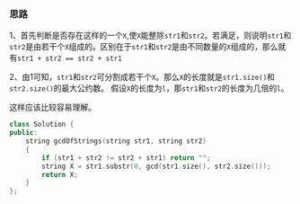 ### 思路
1、首先判断是否存在这样的一个`X`,使`X`能整除`str1`和`str2`。若满足，则说明`str1`和`str2`是由若干个`X`组成的。区别在于`str1`和`str2`是由不同数量的`X`组成的，那么就有`str1 + str2 == str2 + str1`

2、由1可知，`str1`和`str2`可分割成若干个`X`。那么`X`的长度就是`str1.size()`和`str2.size()`的最大公约数。
假设`X`的长度为`l`，那`str1`和`str2`的长度为几倍的`l`。

这样应该比较容易理解。
```cpp
class Solution {
public:
    string gcdOfStrings(string str1, string str2) 
    {
        if (str1 + str2 != str2 + str1) return "";
        string X = str1.substr(0, gcd(str1.size(), str2.size()));
        return X;
    }
};
```